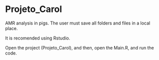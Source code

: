 # Projeto_Carol

AMR analysis in pigs. The user must save all folders and files in a local place.

It is recomended using Rstudio.

Open the project (Projeto_Carol), and then, open the Main.R, and run the code.
